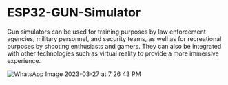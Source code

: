 # ESP32-GUN-Simulator
Gun simulators can be used for training purposes by law enforcement agencies, military personnel, and security teams, as well as for recreational purposes by shooting enthusiasts and gamers. They can also be integrated with other technologies such as virtual reality to provide a more immersive experience.


![WhatsApp Image 2023-03-27 at 7 26 43 PM](https://user-images.githubusercontent.com/72536827/235292356-0076b2f8-698a-4b0b-aa2e-5d1f9d7875a6.jpeg)
